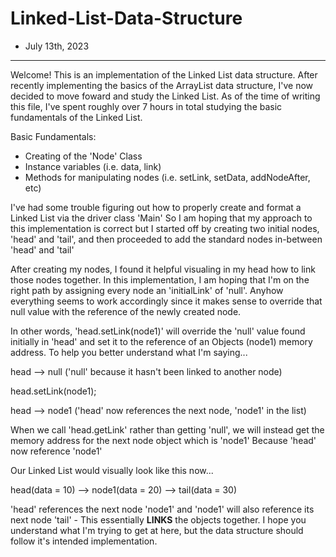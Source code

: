 # Linked-List-Data-Structure

- July 13th, 2023
  
------------------

Welcome! This is an implementation of the Linked List data structure. 
After recently implementing the basics of the ArrayList data structure, I've now decided to move foward and study the Linked List.
As of the time of writing this file, I've spent roughly over 7 hours in total studying the basic fundamentals of the Linked List.

Basic Fundamentals:
  - Creating of the 'Node' Class
  - Instance variables (i.e. data, link)
  - Methods for manipulating nodes (i.e. setLink, setData, addNodeAfter, etc)

I've had some trouble figuring out how to properly create and format a Linked List via the driver class 'Main' 
So I am hoping that my approach to this implementation is correct but I started off by creating two initial nodes, 'head' and 'tail', 
and then proceeded to add the standard nodes in-between 'head' and 'tail'

After creating my nodes, I found it helpful visualing in my head how to link those nodes together.
In this implementation, I am hoping that I'm on the right path by assigning every node an 'initialLink' of 'null'.
Anyhow everything seems to work accordingly since it makes sense to override that null value with the reference of the newly created node.

In other words, 'head.setLink(node1)' will override the 'null' value found initially in 'head' and set it to the reference of an Objects (node1) memory address. 
To help you better understand what I'm saying...

head --> null ('null' because it hasn't been linked to another node)

head.setLink(node1);

head --> node1 ('head' now references the next node, 'node1' in the list)

When we call 'head.getLink' rather than getting 'null', we will instead get the memory address for the next node object which is 'node1'
Because 'head' now reference 'node1'

Our Linked List would visually look like this now... 


head(data = 10)   -->   node1(data =  20)   -->   tail(data = 30)

'head' references the next node 'node1' and 'node1' will also reference its next node 'tail' - This essentially <strong>LINKS</strong> the objects together. 
I hope you understand what I'm trying to get at here, but the data structure should follow it's intended implementation.
